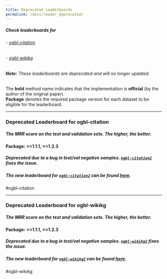 ```yaml
---
title: Deprecated Leaderboards
permalink: /docs/leader_deprecated/
---
```


##### Check leaderboards for
###### - [ogbl-citation](#ogbl-citation)
###### - [ogbl-wikikg](#ogbl-wikikg)
###### **Note:** These leaderboards are deprecated and will no longer updated.

The **bold** method name indicates that the implementation is **official** (by the author of the original paper). <br/>
**Package** denotes the required package version for each dataset to be eligible for the leaderboard.



<a name="ogbl-citation"/>

-------

### Deprecated Leaderboard for ogbl-citation
##### The MRR score on the test and validation sets. The higher, the better.

#### Package: >=1.1.1, <=1.2.3
##### Deprecated due to a bug in test/val negative samples. [`ogbl-citation2`](../linkprop/#ogbl-citation2) fixes the issue.
##### The new leaderboard for [`ogbl-citation2`](../linkprop/#ogbl-citation2)  can be found [here](../leader_linkprop/#ogbl-citation2).

#ogbl-citation


<a name="ogbl-wikikg"/>

-------

### Deprecated Leaderboard for ogbl-wikikg
##### The MRR score on the test and validation sets. The higher, the better.

#### Package: >=1.1.1, <=1.2.3
##### Deprecated due to a bug in test/val negative samples. [`ogbl-wikikg2`](../linkprop/#ogbl-wikikg2) fixes the issue.
##### The new leaderboard for [`ogbl-wikikg2`](../linkprop/#ogbl-wikikg2) can be found [here](../leader_linkprop/#ogbl-wikikg2).

#ogbl-wikikg




